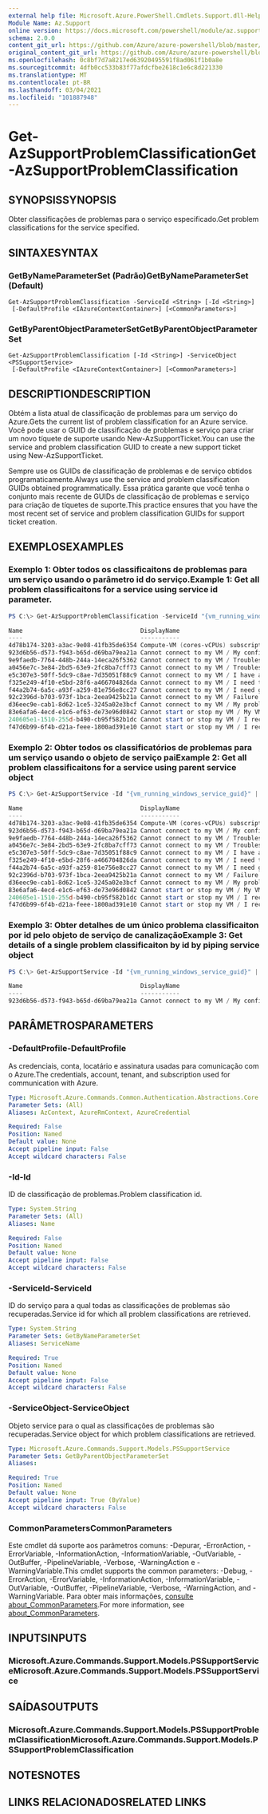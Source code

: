 ```yaml
---
external help file: Microsoft.Azure.PowerShell.Cmdlets.Support.dll-Help.xml
Module Name: Az.Support
online version: https://docs.microsoft.com/powershell/module/az.support/get-azsupportproblemclassification
schema: 2.0.0
content_git_url: https://github.com/Azure/azure-powershell/blob/master/src/Support/Support/help/Get-AzSupportProblemClassification.md
original_content_git_url: https://github.com/Azure/azure-powershell/blob/master/src/Support/Support/help/Get-AzSupportProblemClassification.md
ms.openlocfilehash: 0c8bf7d7a8217ed63920495591f8ad061f1b0a8e
ms.sourcegitcommit: 4dfb0cc533b83f77afdcfbe2618c1e6c8d221330
ms.translationtype: MT
ms.contentlocale: pt-BR
ms.lasthandoff: 03/04/2021
ms.locfileid: "101887948"
---
```

# <span data-ttu-id="0ff7e-101">Get-AzSupportProblemClassification</span><span class="sxs-lookup"><span data-stu-id="0ff7e-101">Get-AzSupportProblemClassification</span></span>

## <span data-ttu-id="0ff7e-102">SYNOPSIS</span><span class="sxs-lookup"><span data-stu-id="0ff7e-102">SYNOPSIS</span></span>
<span data-ttu-id="0ff7e-103">Obter classificações de problemas para o serviço especificado.</span><span class="sxs-lookup"><span data-stu-id="0ff7e-103">Get problem classifications for the service specified.</span></span>

## <span data-ttu-id="0ff7e-104">SINTAXE</span><span class="sxs-lookup"><span data-stu-id="0ff7e-104">SYNTAX</span></span>

### <span data-ttu-id="0ff7e-105">GetByNameParameterSet (Padrão)</span><span class="sxs-lookup"><span data-stu-id="0ff7e-105">GetByNameParameterSet (Default)</span></span>
```
Get-AzSupportProblemClassification -ServiceId <String> [-Id <String>]
 [-DefaultProfile <IAzureContextContainer>] [<CommonParameters>]
```

### <span data-ttu-id="0ff7e-106">GetByParentObjectParameterSet</span><span class="sxs-lookup"><span data-stu-id="0ff7e-106">GetByParentObjectParameterSet</span></span>
```
Get-AzSupportProblemClassification [-Id <String>] -ServiceObject <PSSupportService>
 [-DefaultProfile <IAzureContextContainer>] [<CommonParameters>]
```

## <span data-ttu-id="0ff7e-107">DESCRIPTION</span><span class="sxs-lookup"><span data-stu-id="0ff7e-107">DESCRIPTION</span></span>
<span data-ttu-id="0ff7e-108">Obtém a lista atual de classificação de problemas para um serviço do Azure.</span><span class="sxs-lookup"><span data-stu-id="0ff7e-108">Gets the current list of problem classification for an Azure service.</span></span> <span data-ttu-id="0ff7e-109">Você pode usar o GUID de classificação de problemas e serviço para criar um novo tíquete de suporte usando New-AzSupportTicket.</span><span class="sxs-lookup"><span data-stu-id="0ff7e-109">You can use the service and problem classification GUID to create a new support ticket using New-AzSupportTicket.</span></span>

<span data-ttu-id="0ff7e-110">Sempre use os GUIDs de classificação de problemas e de serviço obtidos programaticamente.</span><span class="sxs-lookup"><span data-stu-id="0ff7e-110">Always use the service and problem classification GUIDs obtained programmatically.</span></span> <span data-ttu-id="0ff7e-111">Essa prática garante que você tenha o conjunto mais recente de GUIDs de classificação de problemas e serviço para criação de tíquetes de suporte.</span><span class="sxs-lookup"><span data-stu-id="0ff7e-111">This practice ensures that you have the most recent set of service and problem classification GUIDs for support ticket creation.</span></span>

## <span data-ttu-id="0ff7e-112">EXEMPLOS</span><span class="sxs-lookup"><span data-stu-id="0ff7e-112">EXAMPLES</span></span>

### <span data-ttu-id="0ff7e-113">Exemplo 1: Obter todos os classificaitons de problemas para um serviço usando o parâmetro id do serviço.</span><span class="sxs-lookup"><span data-stu-id="0ff7e-113">Example 1: Get all problem classificaitons for a service using service id parameter.</span></span>
```powershell
PS C:\> Get-AzSupportProblemClassification -ServiceId "{vm_running_windows_service_guid}"

Name                                 DisplayName
----                                 -----------
4d78b174-3203-a3ac-9e08-41fb35de6354 Compute-VM (cores-vCPUs) subscription limit increases
923d6b56-d573-f943-b65d-d69ba79ea21a Cannot connect to my VM / My configuration change impacted connectivity
9e9faedb-7764-448b-244a-14eca26f5362 Cannot connect to my VM / Troubleshoot my network security group (NSG)
a0456e7c-3e84-2bd5-63e9-2fc8ba7cff73 Cannot connect to my VM / Troubleshoot my VM firewall
e5c307e3-50ff-5dc9-c8ae-7d35051f88c9 Cannot connect to my VM / I have an issue with my public IP
f325e249-4f10-e5bd-28f6-a466704826da Cannot connect to my VM / I need to reset my password
f44a2b74-6a5c-a93f-a259-81e756e8cc27 Cannot connect to my VM / I need guidance with serial console access
92c2396d-b703-973f-1bca-2eea9425b21a Cannot connect to my VM / Failure to connect using RDP or SSH port
d36eec9e-cab1-8d62-1ce5-3245a02e3bcf Cannot connect to my VM / My problem is not listed above
83e6afa6-4ecd-e1c6-ef63-de73e96d0842 Cannot start or stop my VM / My VM will not start after a configuration change
240605e1-1510-255d-b490-cb95f582b1dc Cannot start or stop my VM / I received a disk related error
f47d6b99-6f4b-d21a-feee-1800ad391e10 Cannot start or stop my VM / I received an allocation failure
```

### <span data-ttu-id="0ff7e-114">Exemplo 2: Obter todos os classificatórios de problemas para um serviço usando o objeto de serviço pai</span><span class="sxs-lookup"><span data-stu-id="0ff7e-114">Example 2: Get all problem classificaitons for a service using parent service object</span></span>
```powershell
PS C:\> Get-AzSupportService -Id "{vm_running_windows_service_guid}" | Get-AzSupportProblemClassification 

Name                                 DisplayName
----                                 -----------
4d78b174-3203-a3ac-9e08-41fb35de6354 Compute-VM (cores-vCPUs) subscription limit increases
923d6b56-d573-f943-b65d-d69ba79ea21a Cannot connect to my VM / My configuration change impacted connectivity
9e9faedb-7764-448b-244a-14eca26f5362 Cannot connect to my VM / Troubleshoot my network security group (NSG)
a0456e7c-3e84-2bd5-63e9-2fc8ba7cff73 Cannot connect to my VM / Troubleshoot my VM firewall
e5c307e3-50ff-5dc9-c8ae-7d35051f88c9 Cannot connect to my VM / I have an issue with my public IP
f325e249-4f10-e5bd-28f6-a466704826da Cannot connect to my VM / I need to reset my password
f44a2b74-6a5c-a93f-a259-81e756e8cc27 Cannot connect to my VM / I need guidance with serial console access
92c2396d-b703-973f-1bca-2eea9425b21a Cannot connect to my VM / Failure to connect using RDP or SSH port
d36eec9e-cab1-8d62-1ce5-3245a02e3bcf Cannot connect to my VM / My problem is not listed above
83e6afa6-4ecd-e1c6-ef63-de73e96d0842 Cannot start or stop my VM / My VM will not start after a configuration change
240605e1-1510-255d-b490-cb95f582b1dc Cannot start or stop my VM / I received a disk related error
f47d6b99-6f4b-d21a-feee-1800ad391e10 Cannot start or stop my VM / I received an allocation failure
```

### <span data-ttu-id="0ff7e-115">Exemplo 3: Obter detalhes de um único problema classificaiton por id pelo objeto de serviço de canalização</span><span class="sxs-lookup"><span data-stu-id="0ff7e-115">Example 3: Get details of a single problem classificaiton by id by piping service object</span></span>
```powershell
PS C:\> Get-AzSupportService -Id "{vm_running_windows_service_guid}" | Get-AzSupportProblemClassification -Id 923d6b56-d573-f943-b65d-d69ba79ea21a

Name                                 DisplayName
----                                 -----------
923d6b56-d573-f943-b65d-d69ba79ea21a Cannot connect to my VM / My configuration change impacted connectivity
```

## <span data-ttu-id="0ff7e-116">PARÂMETROS</span><span class="sxs-lookup"><span data-stu-id="0ff7e-116">PARAMETERS</span></span>

### <span data-ttu-id="0ff7e-117">-DefaultProfile</span><span class="sxs-lookup"><span data-stu-id="0ff7e-117">-DefaultProfile</span></span>
<span data-ttu-id="0ff7e-118">As credenciais, conta, locatário e assinatura usadas para comunicação com o Azure.</span><span class="sxs-lookup"><span data-stu-id="0ff7e-118">The credentials, account, tenant, and subscription used for communication with Azure.</span></span>

```yaml
Type: Microsoft.Azure.Commands.Common.Authentication.Abstractions.Core.IAzureContextContainer
Parameter Sets: (All)
Aliases: AzContext, AzureRmContext, AzureCredential

Required: False
Position: Named
Default value: None
Accept pipeline input: False
Accept wildcard characters: False
```

### <span data-ttu-id="0ff7e-119">-Id</span><span class="sxs-lookup"><span data-stu-id="0ff7e-119">-Id</span></span>
<span data-ttu-id="0ff7e-120">ID de classificação de problemas.</span><span class="sxs-lookup"><span data-stu-id="0ff7e-120">Problem classification id.</span></span>

```yaml
Type: System.String
Parameter Sets: (All)
Aliases: Name

Required: False
Position: Named
Default value: None
Accept pipeline input: False
Accept wildcard characters: False
```

### <span data-ttu-id="0ff7e-121">-ServiceId</span><span class="sxs-lookup"><span data-stu-id="0ff7e-121">-ServiceId</span></span>
<span data-ttu-id="0ff7e-122">ID do serviço para a qual todas as classificações de problemas são recuperadas.</span><span class="sxs-lookup"><span data-stu-id="0ff7e-122">Service id for which all problem classifications are retrieved.</span></span>

```yaml
Type: System.String
Parameter Sets: GetByNameParameterSet
Aliases: ServiceName

Required: True
Position: Named
Default value: None
Accept pipeline input: False
Accept wildcard characters: False
```

### <span data-ttu-id="0ff7e-123">-ServiceObject</span><span class="sxs-lookup"><span data-stu-id="0ff7e-123">-ServiceObject</span></span>
<span data-ttu-id="0ff7e-124">Objeto service para o qual as classificações de problemas são recuperadas.</span><span class="sxs-lookup"><span data-stu-id="0ff7e-124">Service object for which problem classifications are retrieved.</span></span>

```yaml
Type: Microsoft.Azure.Commands.Support.Models.PSSupportService
Parameter Sets: GetByParentObjectParameterSet
Aliases:

Required: True
Position: Named
Default value: None
Accept pipeline input: True (ByValue)
Accept wildcard characters: False
```

### <span data-ttu-id="0ff7e-125">CommonParameters</span><span class="sxs-lookup"><span data-stu-id="0ff7e-125">CommonParameters</span></span>
<span data-ttu-id="0ff7e-126">Este cmdlet dá suporte aos parâmetros comuns: -Depurar, -ErrorAction, -ErrorVariable, -InformationAction, -InformationVariable, -OutVariable, -OutBuffer, -PipelineVariable, -Verbose, -WarningAction e -WarningVariable.</span><span class="sxs-lookup"><span data-stu-id="0ff7e-126">This cmdlet supports the common parameters: -Debug, -ErrorAction, -ErrorVariable, -InformationAction, -InformationVariable, -OutVariable, -OutBuffer, -PipelineVariable, -Verbose, -WarningAction, and -WarningVariable.</span></span> <span data-ttu-id="0ff7e-127">Para obter mais informações, [consulte about_CommonParameters](http://go.microsoft.com/fwlink/?LinkID=113216).</span><span class="sxs-lookup"><span data-stu-id="0ff7e-127">For more information, see [about_CommonParameters](http://go.microsoft.com/fwlink/?LinkID=113216).</span></span>

## <span data-ttu-id="0ff7e-128">INPUTS</span><span class="sxs-lookup"><span data-stu-id="0ff7e-128">INPUTS</span></span>

### <span data-ttu-id="0ff7e-129">Microsoft.Azure.Commands.Support.Models.PSSupportService</span><span class="sxs-lookup"><span data-stu-id="0ff7e-129">Microsoft.Azure.Commands.Support.Models.PSSupportService</span></span>

## <span data-ttu-id="0ff7e-130">SAÍDAS</span><span class="sxs-lookup"><span data-stu-id="0ff7e-130">OUTPUTS</span></span>

### <span data-ttu-id="0ff7e-131">Microsoft.Azure.Commands.Support.Models.PSSupportProblemClassification</span><span class="sxs-lookup"><span data-stu-id="0ff7e-131">Microsoft.Azure.Commands.Support.Models.PSSupportProblemClassification</span></span>

## <span data-ttu-id="0ff7e-132">NOTES</span><span class="sxs-lookup"><span data-stu-id="0ff7e-132">NOTES</span></span>

## <span data-ttu-id="0ff7e-133">LINKS RELACIONADOS</span><span class="sxs-lookup"><span data-stu-id="0ff7e-133">RELATED LINKS</span></span>

